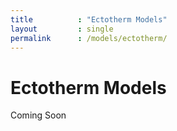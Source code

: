 ```yaml
---
title          : "Ectotherm Models"
layout         : single
permalink      : /models/ectotherm/
---
```

<h1>Ectotherm Models</h1>
<p>
Coming Soon

